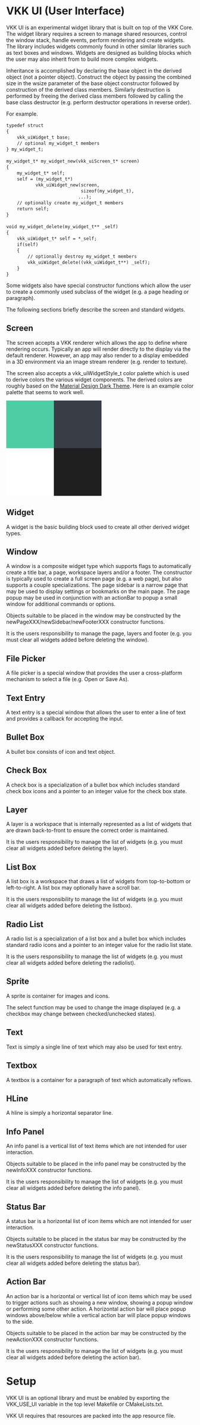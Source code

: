 VKK UI (User Interface)
=======================

VKK UI is an experimental widget library that is built on
top of the VKK Core. The widget library requires a screen to
manage shared resources, control the window stack, handle
events, perform rendering and create widgets. The library
includes widgets commonly found in other similar libraries
such as text boxes and windows. Widgets are designed as
building blocks which the user may also inherit from to
build more complex widgets.

Inheritance is accomplished by declaring the base object in
the derived object (not a pointer object). Construct the
object by passing the combined size in the wsize parameter
of the base object constructor followed by construction of
the derived class members. Similarly destruction is
performed by freeing the derived class members followed by
calling the base class destructor (e.g. perform destructor
operations in reverse order).

For example.

	typedef struct
	{
		vkk_uiWidget_t base;
		// optional my_widget_t members
	} my_widget_t;

	my_widget_t* my_widget_new(vkk_uiScreen_t* screen)
	{
		my_widget_t* self;
		self = (my_widget_t*)
		       vkk_uiWidget_new(screen,
		                        sizeof(my_widget_t),
		                       ...);
		// optionally create my_widget_t members
		return self;
	}

	void my_widget_delete(my_widget_t** _self)
	{
		vkk_uiWidget_t* self = *_self;
		if(self)
		{
			// optionally destroy my_widget_t members
			vkk_uiWidget_delete((vkk_uiWidget_t**) _self);
		}
	}

Some widgets also have special constructor functions which
allow the user to create a commonly used subclass of the
widget (e.g. a page heading or paragraph).

The following sections briefly describe the screen and
standard widgets.

Screen
------

The screen accepts a VKK renderer which allows the app to
define where rendering occurs. Typically an app will render
directly to the display via the default renderer. However,
an app may also render to a display embedded in a 3D
environment via an image stream renderer (e.g. render to
texture).

The screen also accepts a vkk\_uiWidgetStyle\_t color
palette which is used to derive colors the various widget
components. The derived colors are roughly based on the
[Material Design Dark Theme](https://material.io/design/color/dark-theme.html).
Here is an example color palette that seems to work well.

![Mint Color Palette](../doc/palette.jpg?raw=true "Mint Color Palette")

Widget
------

A widget is the basic building block used to create all
other derived widget types.

Window
------

A window is a composite widget type which supports flags
to automatically create a title bar, a page, workspace
layers and/or a footer. The constructor is typically used
to create a full screen page (e.g. a web page), but also
supports a couple specializations. The page sidebar is a
narrow page that may be used to display settings or
bookmarks on the main page. The page popup may be used in
conjunction with an actionBar to popup a small window for
additional commands or options.

Objects suitable to be placed in the window may be
constructed by the newPageXXX/newSidebar/newFooterXXX
constructor functions.

It is the users responsibility to manage the page, layers
and footer (e.g. you must clear all widgets added before
deleting the window).

File Picker
-----------

A file picker is a special window that provides the user a
cross-platform mechanism to select a file (e.g. Open or
Save As).

Text Entry
----------

A text entry is a special window that allows the user to
enter a line of text and provides a callback for accepting
the input.

Bullet Box
----------

A bullet box consists of icon and text object.

Check Box
---------

A check box is a specialization of a bullet box which
includes standard check box icons and a pointer to an
integer value for the check box state.

Layer
-----

A layer is a workspace that is internally represented as a
list of widgets that are drawn back-to-front to ensure the
correct order is maintained.

It is the users responsibility to manage the list of widgets
(e.g. you must clear all widgets added before deleting the
layer).

List Box
--------

A list box is a workspace that draws a list of widgets from
top-to-bottom or left-to-right. A list box may optionally
have a scroll bar.

It is the users responsibility to manage the list of widgets
(e.g. you must clear all widgets added before deleting the
listbox).

Radio List
----------

A radio list is a specialization of a list box and a bullet
box which includes standard radio icons and a pointer to an
integer value for the radio list state.

It is the users responsibility to manage the list of widgets
(e.g. you must clear all widgets added before deleting the
radiolist).

Sprite
------

A sprite is container for images and icons.

The select function may be used to change the image
displayed (e.g. a checkbox may change between
checked/unchecked states).

Text
----

Text is simply a single line of text which may also be
used for text entry.

Textbox
-------

A textbox is a container for a paragraph of text which
automatically reflows.

HLine
-----

A hline is simply a horizontal separator line.

Info Panel
----------

An info panel is a vertical list of text items which are
not intended for user interaction.

Objects suitable to be placed in the info panel may be
constructed by the newInfoXXX constructor functions.

It is the users responsibility to manage the list of widgets
(e.g. you must clear all widgets added before deleting the
info panel).

Status Bar
----------

A status bar is a horizontal list of icon items which are
not intended for user interaction.

Objects suitable to be placed in the status bar may be
constructed by the newStatusXXX constructor functions.

It is the users responsibility to manage the list of widgets
(e.g. you must clear all widgets added before deleting the
status bar).

Action Bar
----------

An action bar is a horizontal or vertical list of icon
items which may be used to trigger actions such as showing
a new window, showing a popup window or performing some
other action. A horizontal action bar will place popup
windows above/below while a vertical action bar will place
popup windows to the side.

Objects suitable to be placed in the action bar may be
constructed by the newActionXXX constructor functions.

It is the users responsibility to manage the list of widgets
(e.g. you must clear all widgets added before deleting the
action bar).

Setup
=====

VKK UI is an optional library and must be enabled
by exporting the VKK\_USE\_UI variable in the top level
Makefile or CMakeLists.txt.

VKK UI requires that resources are packed into the
app resource file.
